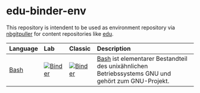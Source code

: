 # edu-binder-env

This repository is intendent to be used as environment repository via [nbgitpuller](https://jupyterhub.github.io/nbgitpuller/link?tab=binder) for content repositories like [edu](https://github.com/rcmlz/edu).

|Language|Lab|Classic|Description|
|:--|:--|:--|:--|
|[Bash](https://de.wikipedia.org/wiki/Bash_(Shell))|[![Binder](https://mybinder.org/badge_logo.svg)](https://mybinder.org/v2/gh/rcmlz/edu-binder-env/bash?urlpath=git-pull%3Frepo%3Dhttps%253A%252F%252Fgithub.com%252Frcmlz%252Fedu%26urlpath%3Dlab%252Ftree%252Fedu%252Fdemo%252F%26branch%3Dmain)|[![Binder](https://mybinder.org/badge_logo.svg)](https://mybinder.org/v2/gh/rcmlz/edu-binder-env/bash?urlpath=git-pull%3Frepo%3Dhttps%253A%252F%252Fgithub.com%252Frcmlz%252Fedu%26urlpath%3Dlab%252Ftree%252Fedu%252Fdemo%252F%26branch%3Dmain)|[Bash](https://de.wikipedia.org/wiki/Bash_(Shell)) ist elementarer Bestandteil des unixähnlichen Betriebssystems GNU und gehört zum GNU-Projekt.|
